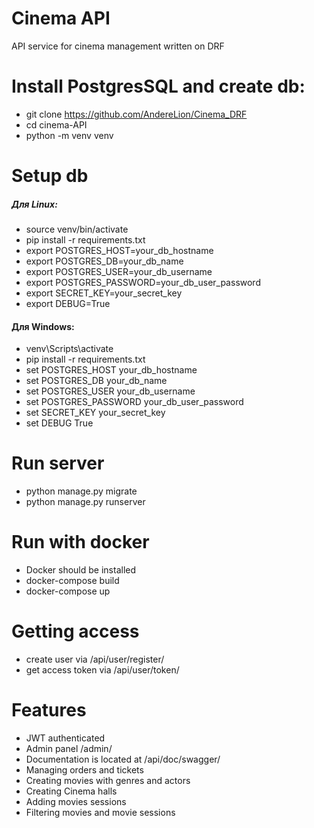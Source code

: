 # Cinema API

API service for cinema management written on DRF

# Install PostgresSQL and create db:

- git clone https://github.com/AndereLion/Cinema_DRF
- cd cinema-API
- python -m venv venv

# Setup db

##### Для Linux:
- source venv/bin/activate
- pip install -r requirements.txt
- export POSTGRES_HOST=your_db_hostname
- export POSTGRES_DB=your_db_name
- export POSTGRES_USER=your_db_username
- export POSTGRES_PASSWORD=your_db_user_password
- export SECRET_KEY=your_secret_key
- export DEBUG=True

#### Для Windows:
- venv\Scripts\activate
- pip install -r requirements.txt
- set POSTGRES_HOST your_db_hostname
- set POSTGRES_DB your_db_name
- set POSTGRES_USER your_db_username
- set POSTGRES_PASSWORD your_db_user_password
- set SECRET_KEY your_secret_key
- set DEBUG True

# Run server

- python manage.py migrate
- python manage.py runserver

# Run with docker

- Docker should be installed
- docker-compose build
- docker-compose up

# Getting access

- create user via /api/user/register/
- get access token via /api/user/token/

# Features

- JWT authenticated
- Admin panel /admin/
- Documentation is located at /api/doc/swagger/
- Managing orders and tickets
- Creating movies with genres and actors
- Creating Cinema halls
- Adding movies sessions
- Filtering movies and movie sessions
